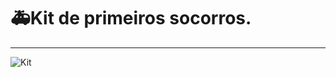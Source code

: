 # :ambulance:Kit de primeiros socorros.
---

![Kit](https://github.com/Dev-HideyukiTakahashi/Essencial/blob/master/pasta_essencial/extras/git_github/primeiros-socorros.PNG)
